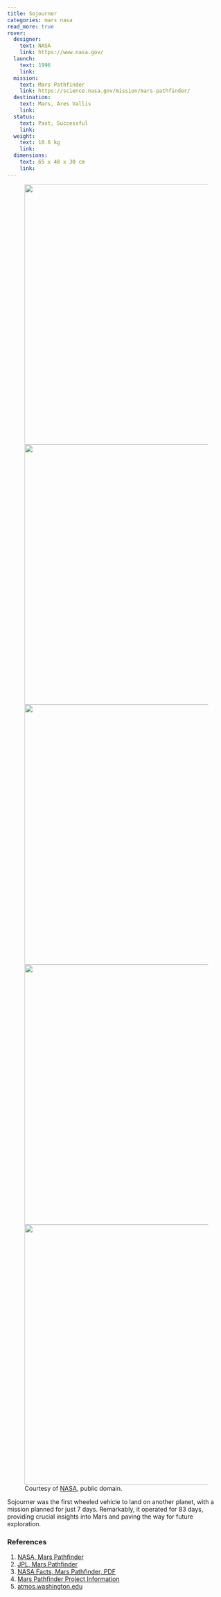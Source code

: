```yaml
---
title: Sojourner
categories: mars nasa
read_more: true
rover:
  designer:
    text: NASA
    link: https://www.nasa.gov/
  launch:
    text: 1996
    link:
  mission:
    text: Mars Pathfinder
    link: https://science.nasa.gov/mission/mars-pathfinder/
  destination:
    text: Mars, Ares Vallis
    link:
  status:
    text: Past, Successful
    link:
  weight:
    text: 10.6 kg
    link:
  dimensions:
    text: 65 x 48 x 30 cm
    link:
---
```


<!-- title will be added here -->

<!-- rover details table will be added here -->

<!-- media section -->
<figure>
    <img src="{{ site.url }}/assets/img/sojourner/Sojourner.jpg" width=600/>
    <img src="{{ site.url }}/assets/img/sojourner/Sojourner2.jpg" width=600/>
    <img src="{{ site.url }}/assets/img/sojourner/Sojourner.gif" width=600/>
    <img src="{{ site.url }}/assets/img/sojourner/scheme.png" width=600/>
    <img src="{{ site.url }}/assets/img/sojourner/ramp.gif" width=600/>
    <figcaption>Courtesy of <a href="https://www.nasa.gov/">NASA</a>, public domain.</figcaption>

</figure>

<!-- text section -->

Sojourner was the first wheeled vehicle to land on another planet, with a mission planned for just 7 days. Remarkably, it operated for 83 days, providing crucial insights into Mars and paving the way for future exploration.

<!--more-->
<!-- NOTE: set "read_mode" to "true" if you add content below this line -->

### References

1. [NASA, Mars Pathfinder](https://science.nasa.gov/mission/mars-pathfinder/)
2. [JPL, Mars Pathfinder](https://www.jpl.nasa.gov/missions/mars-pathfinder-sojourner-rover/)
3. [NASA Facts, Mars Pathfinder, PDF](https://d2pn8kiwq2w21t.cloudfront.net/documents/mpf_bQIcJKD.pdf)
4. [Mars Pathfinder Project Information](https://nssdc.gsfc.nasa.gov/planetary/mesur.html)
5. [atmos.washington.edu](https://www-k12.atmos.washington.edu/k12/mars/nasa_jpl_mpf_pics.html)
